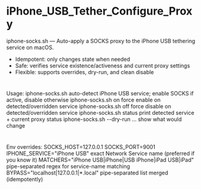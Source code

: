 # iPhone_USB_Tether_Configure_Proxy
iphone-socks.sh — Auto-apply a SOCKS proxy to the iPhone USB tethering service on macOS.

- Idempotent: only changes state when needed
- Safe: verifies service existence/activeness and current proxy settings
- Flexible: supports overrides, dry-run, and clean disable
#
Usage:
  iphone-socks.sh                auto-detect iPhone USB service; enable SOCKS if active, disable otherwise
  iphone-socks.sh on             force enable on detected/overridden service
  iphone-socks.sh off            force disable on detected/overridden service
  iphone-socks.sh status         print detected service + current proxy status
  iphone-socks.sh --dry-run ...  show what would change
#
Env overrides:
  SOCKS_HOST=127.0.0.1 SOCKS_PORT=9001
  IPHONE_SERVICE="iPhone USB"      exact Network Service name (preferred if you know it)
  MATCHERS="iPhone USB|iPhone|USB iPhone|iPad USB|iPad"   pipe-separated regex for service-name matching
  BYPASS="localhost|127.0.0.1|*.local"    pipe-separated list merged (idempotently)
#
